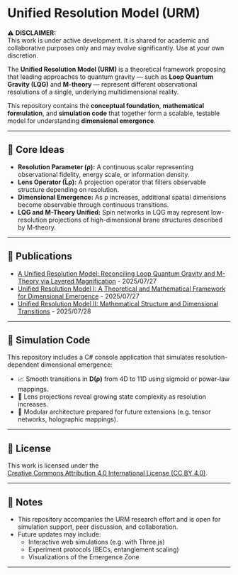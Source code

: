 ﻿# Unified Resolution Model (URM)

⚠️ **DISCLAIMER:**  
This work is under active development. It is shared for academic and collaborative purposes only and may evolve significantly. Use at your own discretion.

The **Unified Resolution Model (URM)** is a theoretical framework proposing that leading approaches to quantum gravity — such as **Loop Quantum Gravity (LQG)** and **M-theory** — represent different observational resolutions of a single, underlying multidimensional reality.

This repository contains the **conceptual foundation**, **mathematical formulation**, and **simulation code** that together form a scalable, testable model for understanding **dimensional emergence**.

---

## 🧠 Core Ideas

- **Resolution Parameter (ρ):** A continuous scalar representing observational fidelity, energy scale, or information density.
- **Lens Operator (L̂ρ):** A projection operator that filters observable structure depending on resolution.
- **Dimensional Emergence:** As ρ increases, additional spatial dimensions become observable through continuous transitions.
- **LQG and M-Theory Unified:** Spin networks in LQG may represent low-resolution projections of high-dimensional brane structures described by M-theory.

---

## 📄 Publications

 - [A Unified Resolution Model: Reconciling Loop Quantum Gravity and M-Theory via Layered Magnification](docs/papers/urm_0.pdf) - 2025/07/27
 - [Unified Resolution Model I: A Theoretical and Mathematical Framework for Dimensional Emergence](docs/papers/urm_i.pdf) - 2025/07/27
 - [Unified Resolution Model II: Mathematical Structure and Dimensional Transitions](docs/papers/urm_ii.pdf) - 2025/07/28
---

## 🧪 Simulation Code

This repository includes a C# console application that simulates resolution-dependent dimensional emergence:

- 📈 Smooth transitions in **D(ρ)** from 4D to 11D using sigmoid or power-law mappings.
- 🧩 Lens projections reveal growing state complexity as resolution increases.
- 🧱 Modular architecture prepared for future extensions (e.g. tensor networks, holographic mappings).

---

## 📜 License

This work is licensed under the  
[Creative Commons Attribution 4.0 International License (CC BY 4.0)](https://creativecommons.org/licenses/by/4.0/).

---

## 📢 Notes

- This repository accompanies the URM research effort and is open for simulation support, peer discussion, and collaboration.
- Future updates may include:  
  - Interactive web simulations (e.g. with Three.js)  
  - Experiment protocols (BECs, entanglement scaling)  
  - Visualizations of the Emergence Zone

---

